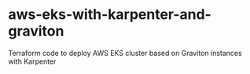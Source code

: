 # aws-eks-with-karpenter-and-graviton
Terraform code to deploy AWS EKS cluster based on Graviton instances with Karpenter
